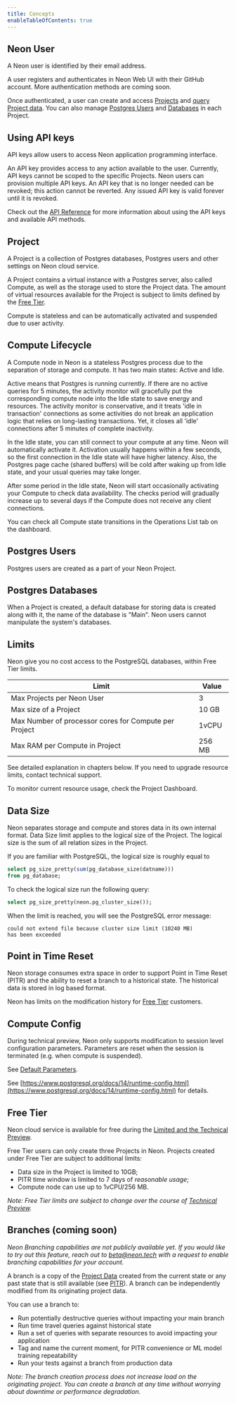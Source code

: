 ```yaml
---
title: Concepts
enableTableOfContents: true
---
```


## Neon User

A Neon user is identified by their email address.

A user registers and authenticates in Neon Web UI with their GitHub account. More authentication methods are coming soon.

Once authenticated, a user can create and access [Projects](#project) and [query Project data](../tutorials#query-via-ui). You can also manage [Postgres Users](#postgres-users) and [Databases](#postgres-databases) in each Project.

## Using API keys

API keys allow users to access Neon application programming interface.

An API key provides access to any action available to the user. Currently, API keys cannot be scoped to the specific Projects. Neon users can provision multiple API keys. An API key that is no longer needed can be revoked; this action cannot be reverted. Any issued API key is valid forever until it is revoked.

Check out the [API Reference](https://console.neon.tech/api-docs) for more information about using the API keys and available API methods.

## Project

A Project is a collection of Postgres databases, Postgres users and other settings on Neon cloud service.

A Project contains a virtual instance with a Postgres server, also called Compute, as well as the storage used to store the Project data. The amount of virtual resources available for the Project is subject to limits defined by the [Free Tier](#free-tier).

Compute is stateless and can be automatically activated and suspended due to user activity.

## Compute Lifecycle

A Compute node in Neon is a stateless Postgres process due to the separation of storage and compute. It has two main states: Active and Idle.

Active means that Postgres is running currently. If there are no active queries for 5 minutes, the activity monitor will gracefully put the corresponding compute node into the Idle state to save energy and resources. The activity monitor is conservative, and it treats 'idle in transaction' connections as some activities do not break an application logic that relies on long-lasting transactions. Yet, it closes all 'idle' connections after 5 minutes of complete inactivity.

In the Idle state, you can still connect to your compute at any time. Neon will automatically activate it. Activation usually happens within a few seconds, so the first connection in the Idle state will have higher latency. Also, the Postgres page cache (shared buffers) will be cold after waking up from Idle state, and your usual queries may take longer.

After some period in the Idle state, Neon will start occasionally activating your Compute to check data availability. The checks period will gradually increase up to several days if the Compute does not receive any client connections.

You can check all Compute state transitions in the Operations List tab on the dashboard.

## Postgres Users

Postgres users are created as a part of your Neon Project.

## Postgres Databases

When a Project is created, a default database for storing data is created along with it, the name of the database is "Main". Neon users cannot manipulate the system's databases.

## Limits

Neon give you no cost access to the PostgreSQL databases, within Free Tier limits.

| Limit                                                 | Value  |
| ----------------------------------------------------- | ------ |
| Max Projects per Neon User                            | 3      |
| Max size of a Project                                 | 10 GB  |
| Max Number of processor cores for Compute per Project | 1vCPU  |
| Max RAM per Compute in Project                        | 256 MB |

See detailed explanation in chapters below.
If you need to upgrade resource limits, contact technical support.

To monitor current resource usage, check the Project Dashboard.

## Data Size

Neon separates storage and compute and stores data in its own internal format.
Data Size limit applies to the logical size of the Project. The logical size is the sum of all relation sizes in the Project.

If you are familiar with PostgreSQL, the logical size is roughly equal to

```sql
select pg_size_pretty(sum(pg_database_size(datname)))
from pg_database;
```

To check the logical size run the following query:

```sql
select pg_size_pretty(neon.pg_cluster_size());
```

When the limit is reached, you will see the PostgreSQL error message:

```text
could not extend file because cluster size limit (10240 MB)
has been exceeded
```

## Point in Time Reset

Neon storage consumes extra space in order to support Point in Time Reset (PITR) and the ability to reset a branch to a historical state. The historical data is stored in log based format.

Neon has limits on the modification history for [Free Tier](#free-tier) customers.

## Compute Config

During technical preview, Neon only supports modification to session level configuration parameters. Parameters are reset when the session is terminated (e.g. when compute is suspended).

See [Default Parameters](../compatibiilty#default-parameters).

See [https://www.postgresql.org/docs/14/runtime-config.html](https://www.postgresql.org/docs/14/runtime-config.html) for details.

## Free Tier

Neon cloud service is available for free during the [Limited and the Technical Preview](../roadmap).

Free Tier users can only create three Projects in Neon. Projects created under Free Tier are subject to additional limits:

- Data size in the Project is limited to 10GB;
- PITR time window is limited to 7 days of _reasonable usage_;
- Compute node can use up to 1vCPU/256 MB.

_Note: Free Tier limits are subject to change over the course of [Technical Preview](../roadmap)._

## Branches (coming soon)

_Neon Branching capabilities are not publicly available yet. If you would like to try out this feature, reach out to beta@neon.tech with a request to enable branching capabilities for your account._

A branch is a copy of the [Project Data](#project) created from the current state or any past state that is still available (see [PITR](#point-in-time-reset)). A branch can be independently modified from its originating project data.

You can use a branch to:

- Run potentially destructive queries without impacting your main branch
- Run time travel queries against historical state
- Run a set of queries with separate resources to avoid impacting your application
- Tag and name the current moment, for PITR convenience or ML model training repeatability
- Run your tests against a branch from production data

_Note: The branch creation process does not increase load on the originating project. You can create a branch at any time without worrying about downtime or performance degradation._
